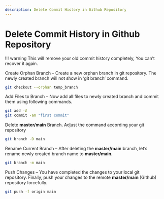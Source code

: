 ```yaml
---
description: Delete Commit History in Github Repository
---
```


# Delete Commit History in Github Repository

!!! warning
    This will remove your old commit history completely, You can’t recover it again.

Create Orphan Branch – Create a new orphan branch in git repository. The newly created branch will not show in ‘git branch’ command.

```bash
git checkout --orphan temp_branch
```

Add Files to Branch – Now add all files to newly created branch and commit them using following commands.

```bash
git add -A
git commit -am "first commit"
```

Delete __master/main__ Branch. Adjust the command according your git repository

```bash
git branch -D main
```

Rename Current Branch – After deleting the __master/main__ branch, let’s rename newly created branch name to __master/main__.

```bash
git branch -m main
```

Push Changes – You have completed the changes to your local git repository. Finally, push your changes to the remote __master/main__ (Github) repository forcefully.

```bash
git push -f origin main
```

